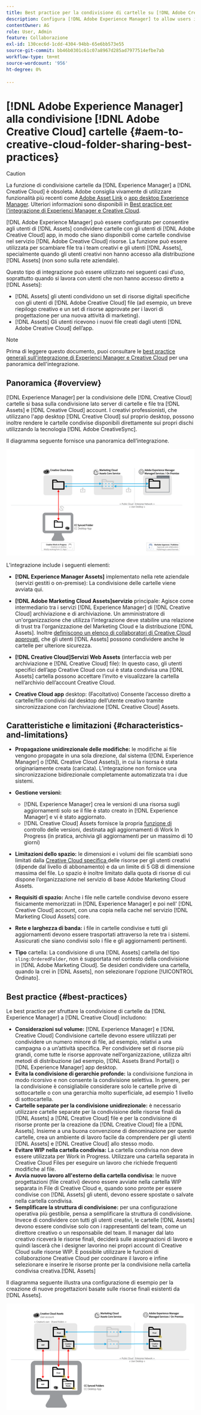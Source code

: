 ```yaml
---
title: Best practice per la condivisione di cartelle su [!DNL Adobe Creative Cloud] best practice
description: Configura [!DNL Adobe Experience Manager] to allow users in [!DNL Experience Manager Assets] per scambiare cartelle con utenti Adobe Creative Cloud (CC).
contentOwner: AG
role: User, Admin
feature: Collaborazione
exl-id: 130cec6d-1cdd-4304-94bb-65e6bb573e55
source-git-commit: bb46b0301c61c07a8967d285ad7977514efbe7ab
workflow-type: tm+mt
source-wordcount: '956'
ht-degree: 0%

---
```


# [!DNL Adobe Experience Manager] alla condivisione  [!DNL Adobe Creative Cloud] cartelle {#aem-to-creative-cloud-folder-sharing-best-practices}

>[!CAUTION]
>
>La funzione di condivisione cartelle da [!DNL Experience Manager] a [!DNL Creative Cloud] è obsoleta. Adobe consiglia vivamente di utilizzare funzionalità più recenti come [Adobe Asset Link](https://helpx.adobe.com/enterprise/admin-guide.html/enterprise/using/adobe-asset-link.ug.html) o [app desktop Experience Manager](https://experienceleague.adobe.com/docs/experience-manager-desktop-app/using/using.html). Ulteriori informazioni sono disponibili in [Best practice per l&#39;integrazione di Experienci Manager e Creative Cloud](/help/assets/aem-cc-integration-best-practices.md).

[!DNL Adobe Experience Manager] può essere configurato per consentire agli utenti di  [!DNL Assets] condividere cartelle con gli utenti di  [!DNL Adobe Creative Cloud] app, in modo che siano disponibili come cartelle condivise nel servizio  [!DNL Adobe Creative Cloud] risorse. La funzione può essere utilizzata per scambiare file tra i team creativi e gli utenti [!DNL Assets], specialmente quando gli utenti creativi non hanno accesso alla distribuzione [!DNL Assets] (non sono sulla rete aziendale).

Questo tipo di integrazione può essere utilizzato nei seguenti casi d’uso, soprattutto quando si lavora con utenti che non hanno accesso diretto a [!DNL Assets]:

* [!DNL Assets] gli utenti condividono un set di risorse digitali specifiche con gli utenti di  [!DNL Adobe Creative Cloud] file (ad esempio, un breve riepilogo creativo e un set di risorse approvate per i lavori di progettazione per una nuova attività di marketing).
* [!DNL Assets] Gli utenti ricevono i nuovi file creati dagli utenti  [!DNL Adobe Creative Cloud] dell’app.

>[!NOTE]
>
>Prima di leggere questo documento, puoi consultare le [best practice generali sull&#39;integrazione di Experienci Manager e Creative Cloud](/help/assets/aem-cc-integration-best-practices.md) per una panoramica dell&#39;integrazione.

## Panoramica {#overview}

[!DNL Experience Manager] per la condivisione delle  [!DNL Creative Cloud] cartelle si basa sulla condivisione lato server di cartelle e file tra  [!DNL Assets] e  [!DNL Creative Cloud] account. I creativi professionisti, che utilizzano l&#39;app desktop [!DNL Creative Cloud] sul proprio desktop, possono inoltre rendere le cartelle condivise disponibili direttamente sui propri dischi utilizzando la tecnologia [!DNL Adobe CreativeSync].

Il diagramma seguente fornisce una panoramica dell’integrazione.

![chlimage_1-179](assets/chlimage_1-406.png)

L’integrazione include i seguenti elementi:

* **[!DNL Experience Manager Assets]** implementato nella rete aziendale (servizi gestiti o on-premise): La condivisione delle cartelle viene avviata qui.
* **[!DNL Adobe Marketing Cloud Assets]servizio** principale: Agisce come intermediario tra i servizi  [!DNL Experience Manager] di  [!DNL Creative Cloud] archiviazione e di archiviazione. Un amministratore di un&#39;organizzazione che utilizza l&#39;integrazione deve stabilire una relazione di trust tra l&#39;organizzazione del Marketing Cloud e la distribuzione [!DNL Assets]. Inoltre [definiscono un elenco di collaboratori di Creative Cloud approvati](https://experienceleague.adobe.com/docs/core-services/interface/assets/t-admin-add-cc-user.html), che gli utenti [!DNL Assets] possono condividere anche le cartelle per ulteriore sicurezza.

* **[!DNL Creative Cloud]Servizi Web Assets**  (interfaccia web per archiviazione e  [!DNL Creative Cloud] file): In questo caso, gli utenti specifici dell’app Creative Cloud con cui è stata condivisa una  [!DNL Assets] cartella possono accettare l’invito e visualizzare la cartella nell’archivio dell’account Creative Cloud.
* **Creative Cloud app** desktop: (Facoltativo) Consente l’accesso diretto a cartelle/file condivisi dal desktop dell’utente creativo tramite sincronizzazione con l’archiviazione  [!DNL Creative Cloud] Assets.

## Caratteristiche e limitazioni {#characteristics-and-limitations}

* **Propagazione unidirezionale delle modifiche:** le modifiche ai file vengono propagate in una sola direzione, dal sistema ([!DNL Experience Manager] o  [!DNL Creative Cloud Assets]), in cui la risorsa è stata originariamente creata (caricata). L’integrazione non fornisce una sincronizzazione bidirezionale completamente automatizzata tra i due sistemi.
* **Gestione versioni:**

   * [!DNL Experience Manager] crea le versioni di una risorsa sugli aggiornamenti solo se il file è stato creato in  [!DNL Experience Manager] e vi è stato aggiornato.
   * [!DNL Creative Cloud] Assets fornisce la propria  [funzione di ](https://helpx.adobe.com/creative-cloud/help/versioning-faq.html) controllo delle versioni, destinata agli aggiornamenti di Work In Progress (in pratica, archivia gli aggiornamenti per un massimo di 10 giorni)

* **Limitazioni dello spazio:** le dimensioni e i volumi dei file scambiati sono limitati dalla  [Creative Cloud specifica ](https://helpx.adobe.com/creative-cloud/kb/file-storage-quota.html) delle risorse per gli utenti creativi (dipende dal livello di abbonamento) e da un limite di 5 GB di dimensione massima del file. Lo spazio è inoltre limitato dalla quota di risorse di cui dispone l’organizzazione nel servizio di base Adobe Marketing Cloud Assets.

* **Requisiti di spazio:** Anche i file nelle cartelle condivise devono essere fisicamente memorizzati in  [!DNL Experience Manager] e poi nell&#39; [!DNL Creative Cloud] account, con una copia nella cache nel servizio  [!DNL Marketing Cloud Assets] core.
* **Rete e larghezza di banda:** i file in cartelle condivise e tutti gli aggiornamenti devono essere trasportati attraverso la rete tra i sistemi. Assicurati che siano condivisi solo i file e gli aggiornamenti pertinenti.
* **Tipo** cartella: La condivisione di una  [!DNL Assets] cartella del tipo  `sling:OrderedFolder`, non è supportata nel contesto della condivisione in  [!DNL Adobe Marketing Cloud]. Se desideri condividere una cartella, quando la crei in [!DNL Assets], non selezionare l&#39;opzione [!UICONTROL Ordinato].

## Best practice {#best-practices}

Le best practice per sfruttare la condivisione di cartelle da [!DNL Experience Manager] a [!DNL Creative Cloud] includono:

* **Considerazioni sul volume:** [!DNL Experience Manager] e  [!DNL Creative Cloud] Condivisione cartelle devono essere utilizzati per condividere un numero minore di file, ad esempio, relativi a una campagna o a un’attività specifica. Per condividere set di risorse più grandi, come tutte le risorse approvate nell’organizzazione, utilizza altri metodi di distribuzione (ad esempio, [!DNL Assets Brand Portal]) o [!DNL Experience Manager] app desktop.
* **Evita la condivisione di gerarchie profonde:** la condivisione funziona in modo ricorsivo e non consente la condivisione selettiva. In genere, per la condivisione è consigliabile considerare solo le cartelle prive di sottocartelle o con una gerarchia molto superficiale, ad esempio 1 livello di sottocartella.
* **Cartelle separate per la condivisione unidirezionale:** è necessario utilizzare cartelle separate per la condivisione delle risorse finali da  [!DNL Assets] a  [!DNL Creative Cloud] file e per la condivisione di risorse pronte per la creazione da  [!DNL Creative Cloud] file a  [!DNL Assets]. Insieme a una buona convenzione di denominazione per queste cartelle, crea un ambiente di lavoro facile da comprendere per gli utenti [!DNL Assets] e [!DNL Creative Cloud] allo stesso modo.
* **Evitare WIP nella cartella condivisa:** La cartella condivisa non deve essere utilizzata per Work in Progress. Utilizzare una cartella separata in Creative Cloud Files per eseguire un lavoro che richiede frequenti modifiche al file.
* **Avvia nuovo lavoro all&#39;esterno della cartella condivisa:** le nuove progettazioni (file creativi) devono essere avviate nella cartella WIP separata in File di Creative Cloud e, quando sono pronte per essere condivise con  [!DNL Assets] gli utenti, devono essere spostate o salvate nella cartella condivisa.
* **Semplificare la struttura di condivisione:** per una configurazione operativa più gestibile, pensa a semplificare la struttura di condivisione. Invece di condividere con tutti gli utenti creativi, le cartelle [!DNL Assets] devono essere condivise solo con i rappresentanti del team, come un direttore creativo o un responsabile del team. Il manager dal lato creativo riceverà le risorse finali, deciderà sulle assegnazioni di lavoro e quindi lascerà che i designer lavorino nei propri account di Creative Cloud sulle risorse WIP. È possibile utilizzare le funzioni di collaborazione Creative Cloud per coordinare il lavoro e infine selezionare e inserire le risorse pronte per la condivisione nella cartella condivisa creativa.[!DNL Assets]

Il diagramma seguente illustra una configurazione di esempio per la creazione di nuove progettazioni basate sulle risorse finali esistenti da [!DNL Assets].

![chlimage_1-180](assets/chlimage_1-407.png)
